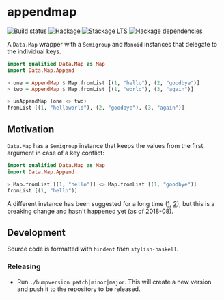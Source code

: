 # appendmap

![Build status](https://github.com/koterpillar/appendmap/workflows/Build/badge.svg)
[![Hackage](https://img.shields.io/hackage/v/appendmap.svg)](https://hackage.haskell.org/package/appendmap)
[![Stackage LTS](https://www.stackage.org/package/appendmap/badge/lts)](https://www.stackage.org/lts/package/appendmap)
[![Hackage dependencies](https://img.shields.io/hackage-deps/v/appendmap.svg)](https://packdeps.haskellers.com/feed?needle=appendmap)

A `Data.Map` wrapper with a `Semigroup` and `Monoid` instances that delegate to
the individual keys.

```haskell
import qualified Data.Map as Map
import Data.Map.Append

> one = AppendMap $ Map.fromList [(1, "hello"), (2, "goodbye")]
> two = AppendMap $ Map.fromList [(1, "world"), (3, "again")]

> unAppendMap (one <> two)
fromList [(1, "helloworld"), (2, "goodbye"), (3, "again")]
```

## Motivation

`Data.Map` has a `Semigroup` instance that keeps the values from the first
argument in case of a key conflict:

```haskell
import qualified Data.Map as Map
import Data.Map.Append

> Map.fromList [(1, "hello")] <> Map.fromList [(1, "goodbye")]
fromList [(1, "hello")]
```

A different instance has been suggested for a long time
([1](https://mail.haskell.org/pipermail/libraries/2012-April/017743.html),
[2](https://ghc.haskell.org/trac/ghc/ticket/1460)), but this is a breaking change and hasn't happened yet (as of 2018-08).

## Development

Source code is formatted with `hindent` _then_ `stylish-haskell`.

### Releasing

* Run `./bumpversion patch|minor|major`. This will create a new version and push
  it to the repository to be released.
